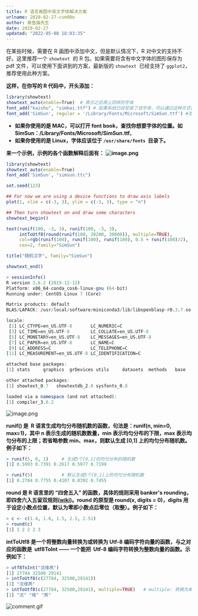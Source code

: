 ```yaml
---
title: R 语言画图中英文字体解决方案
urlname: 2020-02-27-csm98o
author: 章鱼猫先生
date: 2020-02-27
updated: "2022-05-08 18:03:35"
---
```


在某些时候，需要在 R 画图中添加中文，但是默认情况下，R 对中文的支持不好。这里推荐一个 `showtext`  的 R 包。如果需要将含有中文字体的图形保存为 pdf 文件，可以使用下面讲到的方案，最新版的 `showtext`  已经支持了 `ggplot2`，推荐使用此种方案。

**这样，在你写的 R 代码中，开头添加：**

```r
library(showtext)
showtext_auto(enable=True)	# 表示之后用上同样的字体
font_add("kaishu", "simkai.ttf") # 如果系统已经安装了该字体，可以通过这种方式调用
font_add('SimSun', regular = '/Library/Fonts/Microsoft/SimSun.ttf') #添加字体, 必须给定指定的字体的位置
```

- **如果你使用的是 MAC，可以打开 font book，查找你想要字体的位置。如 SimSun：/Library/Fonts/Microsoft/SimSun.ttf**。
- **如果你使用的是 Linux，字体应该位于 `/usr/share/fonts`  目录下。**

**来一个示例，示例的各个函数解释后面有：**
**![image.png](https://shub-1251708715.cos.ap-guangzhou.myqcloud.com/elog-cookbook-img/Fk5E_pjjk6BQ9qIfpqDHOUYWl_9b.png)**

```r
library(showtext)
showtext_auto(enable=True)
font_add('SimSun', "simsun.ttc")

set.seed(123)

## For now we are using a device functions to draw axis labels
plot(1, xlim = c(-3, 3), ylim = c(-3, 3), type = "n")

## Then turn showtext on and draw some characters
showtext_begin()

text(runif(100, -3, 3), runif(100, -3, 3),
     intToUtf8(round(runif(100, 20200, 30000)), multiple=TRUE),
     col=rgb(runif(100), runif(100), runif(100), 0.5 + runif(100)/2),
     cex=2, family="SimSun")

title("随机汉字", family="SimSun")

showtext_end()
```

```r
> sessionInfo()
R version 3.6.2 (2019-12-12)
Platform: x86_64-conda_cos6-linux-gnu (64-bit)
Running under: CentOS Linux 7 (Core)

Matrix products: default
BLAS/LAPACK: /usr/local/software/miniconda3/lib/libopenblasp-r0.3.7.so

locale:
 [1] LC_CTYPE=en_US.UTF-8       LC_NUMERIC=C
 [3] LC_TIME=en_US.UTF-8        LC_COLLATE=en_US.UTF-8
 [5] LC_MONETARY=en_US.UTF-8    LC_MESSAGES=en_US.UTF-8
 [7] LC_PAPER=en_US.UTF-8       LC_NAME=C
 [9] LC_ADDRESS=C               LC_TELEPHONE=C
[11] LC_MEASUREMENT=en_US.UTF-8 LC_IDENTIFICATION=C

attached base packages:
[1] stats     graphics  grDevices utils     datasets  methods   base

other attached packages:
[1] showtext_0.7   showtextdb_2.0 sysfonts_0.8

loaded via a namespace (and not attached):
[1] compiler_3.6.2
```

![image.png](https://shub-1251708715.cos.ap-guangzhou.myqcloud.com/elog-cookbook-img/FklrZ3cPvkoxh2TrPfSw0koCTyHF.png)

**runif() 是  R 语言生成均匀分布随机数的函数，句法是：runif(n, min=0, max=1)，其中 n 表示生成的随机数数量，min 表示均匀分布的下限，max 表示均匀分布的上限；若省略参数 min、max，则默认生成 \[0,1] 上的均匀分布随机数。例子如下：**

```r
> runif(5, 0, 1)     # 生成5个[0,1]的均匀分布的随机数
[1] 0.5993 0.7391 0.2617 0.5077 0.7199

> runif(5)           # 默认生成5个[0,1]上的均匀分布随机数
[1] 0.2784 0.7755 0.4107 0.8392 0.7455
```

**round 是 R 语言里的 “四舍五入” 的函数，具体的规则采用 banker's rounding，即四舍六入五留双规则([wiki](http://zh.wikipedia.org/wiki/%E6%95%B8%E5%80%BC%E4%BF%AE%E7%B4%84%E8%A6%8F%E5%89%87))。round 的原型是 round(x, digits = 0)，digits 用于设定小数点位置，默认为零即小数点后零位（取整）。例子如下：**

```r
> c <- c(1.4, 1.6, 1.5, 2.5, 2.51)
> round(c)
[1] 1 2 2 2 3
```

**intToUtf8 是一个将整数向量转换为或转换为 Utf-8 编码字符向量的函数，与之对应的函数是  utf8ToInt —— 一个能把  Utf-8 编码字符转换为整数向量的函数。示例如下：**

```r
> utf8ToInt("沈维燕")
[1] 27784 32500 29141
> intToUtf8(c(27784, 32500,29141))
[1] "沈维燕"
> intToUtf8(c(27784, 32500,29141), multiple=TRUE)	# multiple: 转换为单个字符串还是多个单独的字符
[1] "沈" "维" "燕"
```

![comment.gif](https://shub-1251708715.cos.ap-guangzhou.myqcloud.com/elog-cookbook-img/FlMO8jnjfaW7QalT7nyPkxQ4d37w.gif)
